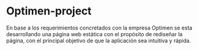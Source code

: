 # Optimen-project
En base a los requerimientos concretados con la empresa Optimen se esta desarrollando una página web estática con el propósito de rediseñar la página, con el principal objetivo de que la aplicación sea intuitiva y rápida.
